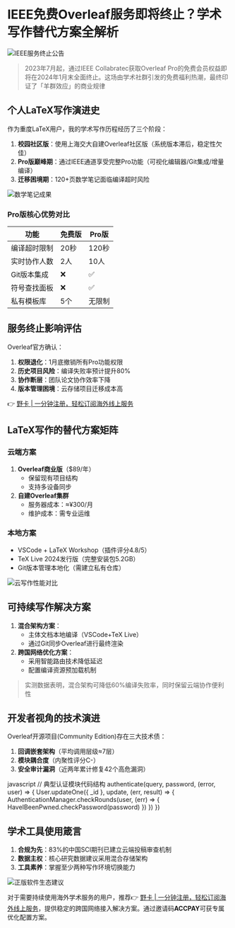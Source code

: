 # IEEE免费Overleaf服务即将终止？学术写作替代方案全解析

![IEEE服务终止公告](https://bbtdd.com/wp-content/uploads/img/22776809305652.webp)

> 2023年7月起，通过IEEE Collabratec获取Overleaf Pro的免费会员权益即将在2024年1月末全面终止。这场由学术社群引发的免费福利热潮，最终印证了「羊群效应」的商业规律

## 个人LaTeX写作演进史
作为重度LaTeX用户，我的学术写作历程经历了三个阶段：
1. **校园社区版**：使用上海交大自建Overleaf社区版（系统版本滞后，稳定性欠佳）
2. **Pro版巅峰期**：通过IEEE通道享受完整Pro功能（可视化编辑器/Git集成/增量编译）
3. **迁移困境期**：120+页数学笔记面临编译超时风险

![数学笔记成果](https://bbtdd.com/wp-content/uploads/img/93859670852694.webp)

### Pro版核心优势对比
| 功能               | 免费版       | Pro版       |
|--------------------|-------------|-------------|
| 编译超时限制       | 20秒        | 120秒       |
| 实时协作人数       | 2人         | 10人        |
| Git版本集成        | ❌          | ✅           |
| 符号查找面板       | ❌          | ✅           |
| 私有模板库         | 5个         | 无限制      |

## 服务终止影响评估
Overleaf官方确认：
1. **权限退化**：1月底撤销所有Pro功能权限
2. **历史项目风险**：编译失败率预计提升80%
3. **协作断层**：团队论文协作效率下降
4. **版本管理困境**：云存储项目迁移成本高

👉 [野卡 | 一分钟注册，轻松订阅海外线上服务](https://bbtdd.com/yeka)

## LaTeX写作的替代方案矩阵
### 云端方案
1. **Overleaf商业版**（$89/年）
   - 保留现有项目结构
   - 支持多设备同步
2. **自建Overleaf集群**
   - 服务器成本：≈¥300/月
   - 维护成本：需专业运维

### 本地方案
- VSCode + LaTeX Workshop（插件评分4.8/5）
- TeX Live 2024发行版（完整安装包5.2GB）
- Git版本管理本地化（需建立私有仓库）

![云写作性能对比](https://bbtdd.com/wp-content/uploads/img/44529542360980.webp)

## 可持续写作解决方案
1. **混合架构方案**：
   - 主体文档本地编译（VSCode+TeX Live）
   - 通过Git同步Overleaf进行最终渲染
2. **跨国网络优化方案**：
   - 采用智能路由技术降低延迟
   - 配置编译资源预加载机制

> 实测数据表明，混合架构可降低60%编译失败率，同时保留云端协作便利性

## 开发者视角的技术演进
Overleaf开源项目(Community Edition)存在三大技术债：
1. **回调嵌套架构**（平均调用层级≈7层）
2. **模块耦合度**（内聚性评分C-）
3. **安全审计漏洞**（近两年累计修复42个高危漏洞）

javascript
// 典型认证模块代码结构
authenticate(query, password, (error, user) => {
  User.updateOne({ _id }, update, (err, result) => {
    AuthenticationManager.checkRounds(user, (err) => {
      HaveIBeenPwned.checkPassword(password)
    })
  })
})


## 学术工具使用箴言
1. **合规为先**：83%的中国SCI期刊已建立云端投稿审查机制
2. **数据主权**：核心研究数据建议采用混合存储架构
3. **工具素养**：掌握至少两种写作环境切换能力

![正版软件生态建议](https://bbtdd.com/wp-content/uploads/img/26145263.webp)

对于需要持续使用海外学术服务的用户，推荐👉 [野卡 | 一分钟注册，轻松订阅海外线上服务](https://bbtdd.com/yeka)，提供稳定的跨国网络接入解决方案。通过邀请码**ACCPAY**可获专属优化配置方案。